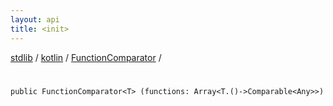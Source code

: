 ```yaml
---
layout: api
title: <init>
---
```

[stdlib](../../index.md) / [kotlin](../index.md) / [FunctionComparator](index.md) / [<init>](_init_.md)

# <init>

```
public FunctionComparator<T> (functions: Array<T.()->Comparable<Any>>)
```
